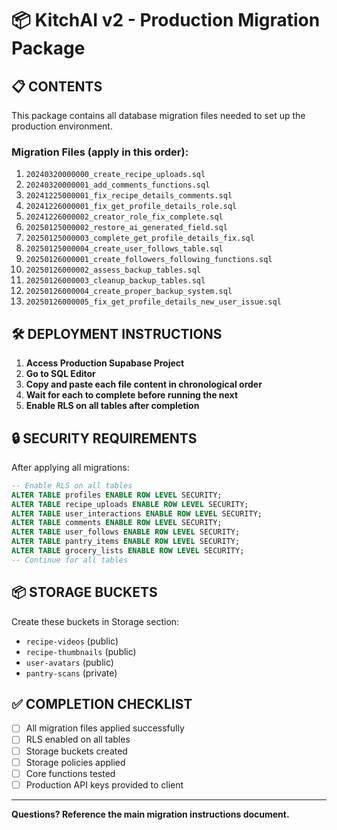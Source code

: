 # 📦 KitchAI v2 - Production Migration Package

## 📋 **CONTENTS**

This package contains all database migration files needed to set up the production environment.

### **Migration Files** (apply in this order):
1. `20240320000000_create_recipe_uploads.sql`
2. `20240320000001_add_comments_functions.sql`
3. `20241225000001_fix_recipe_details_comments.sql`
4. `20241226000001_fix_get_profile_details_role.sql`
5. `20241226000002_creator_role_fix_complete.sql`
6. `20250125000002_restore_ai_generated_field.sql`
7. `20250125000003_complete_get_profile_details_fix.sql`
8. `20250125000004_create_user_follows_table.sql`
9. `20250126000001_create_followers_following_functions.sql`
10. `20250126000002_assess_backup_tables.sql`
11. `20250126000003_cleanup_backup_tables.sql`
12. `20250126000004_create_proper_backup_system.sql`
13. `20250126000005_fix_get_profile_details_new_user_issue.sql`

## 🛠️ **DEPLOYMENT INSTRUCTIONS**

1. **Access Production Supabase Project**
2. **Go to SQL Editor**
3. **Copy and paste each file content in chronological order**
4. **Wait for each to complete before running the next**
5. **Enable RLS on all tables after completion**

## 🔒 **SECURITY REQUIREMENTS**

After applying all migrations:

```sql
-- Enable RLS on all tables
ALTER TABLE profiles ENABLE ROW LEVEL SECURITY;
ALTER TABLE recipe_uploads ENABLE ROW LEVEL SECURITY;
ALTER TABLE user_interactions ENABLE ROW LEVEL SECURITY;
ALTER TABLE comments ENABLE ROW LEVEL SECURITY;
ALTER TABLE user_follows ENABLE ROW LEVEL SECURITY;
ALTER TABLE pantry_items ENABLE ROW LEVEL SECURITY;
ALTER TABLE grocery_lists ENABLE ROW LEVEL SECURITY;
-- Continue for all tables
```

## 📦 **STORAGE BUCKETS**

Create these buckets in Storage section:
- `recipe-videos` (public)
- `recipe-thumbnails` (public)
- `user-avatars` (public)
- `pantry-scans` (private)

## ✅ **COMPLETION CHECKLIST**

- [ ] All migration files applied successfully
- [ ] RLS enabled on all tables
- [ ] Storage buckets created
- [ ] Storage policies applied
- [ ] Core functions tested
- [ ] Production API keys provided to client

---

**Questions? Reference the main migration instructions document.**
